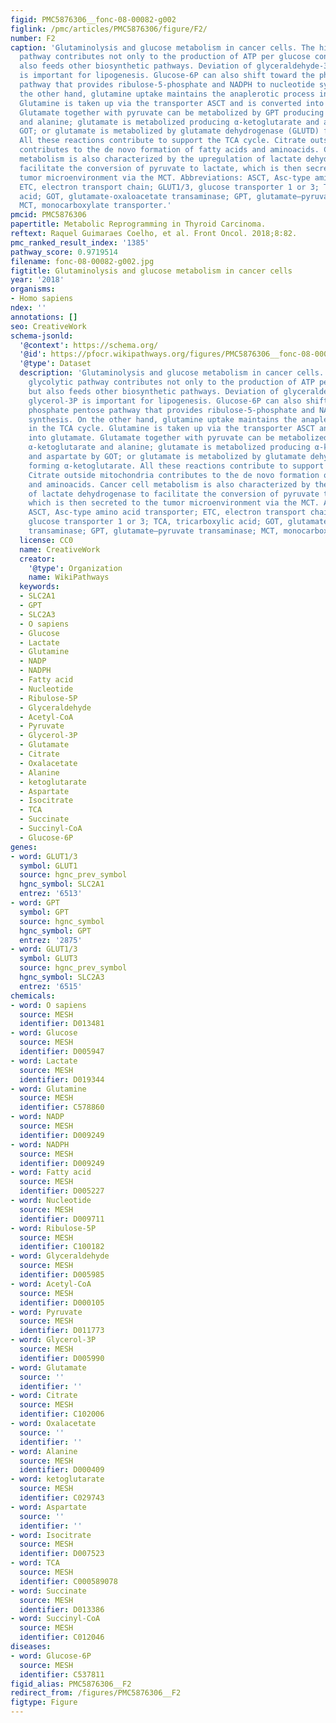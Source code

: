 ```yaml
---
figid: PMC5876306__fonc-08-00082-g002
figlink: /pmc/articles/PMC5876306/figure/F2/
number: F2
caption: 'Glutaminolysis and glucose metabolism in cancer cells. The higher glycolytic
  pathway contributes not only to the production of ATP per glucose consumed, but
  also feeds other biosynthetic pathways. Deviation of glyceraldehyde-3P to glycerol-3P
  is important for lipogenesis. Glucose-6P can also shift toward the phosphate pentose
  pathway that provides ribulose-5-phosphate and NADPH to nucleotide synthesis. On
  the other hand, glutamine uptake maintains the anaplerotic process in the TCA cycle.
  Glutamine is taken up via the transporter ASCT and is converted into glutamate.
  Glutamate together with pyruvate can be metabolized by GPT producing α-ketoglutarate
  and alanine; glutamate is metabolized producing α-ketoglutarate and aspartate by
  GOT; or glutamate is metabolized by glutamate dehydrogenase (GLUTD) forming α-ketoglutarate.
  All these reactions contribute to support the TCA cycle. Citrate outside mitochondria
  contributes to the de novo formation of fatty acids and aminoacids. Cancer cell
  metabolism is also characterized by the upregulation of lactate dehydrogenase to
  facilitate the conversion of pyruvate to lactate, which is then secreted to the
  tumor microenvironment via the MCT. Abbreviations: ASCT, Asc-type amino acid transporter;
  ETC, electron transport chain; GLUT1/3, glucose transporter 1 or 3; TCA, tricarboxylic
  acid; GOT, glutamate-oxaloacetate transaminase; GPT, glutamate–pyruvate transaminase;
  MCT, monocarboxylate transporter.'
pmcid: PMC5876306
papertitle: Metabolic Reprogramming in Thyroid Carcinoma.
reftext: Raquel Guimaraes Coelho, et al. Front Oncol. 2018;8:82.
pmc_ranked_result_index: '1385'
pathway_score: 0.9719514
filename: fonc-08-00082-g002.jpg
figtitle: Glutaminolysis and glucose metabolism in cancer cells
year: '2018'
organisms:
- Homo sapiens
ndex: ''
annotations: []
seo: CreativeWork
schema-jsonld:
  '@context': https://schema.org/
  '@id': https://pfocr.wikipathways.org/figures/PMC5876306__fonc-08-00082-g002.html
  '@type': Dataset
  description: 'Glutaminolysis and glucose metabolism in cancer cells. The higher
    glycolytic pathway contributes not only to the production of ATP per glucose consumed,
    but also feeds other biosynthetic pathways. Deviation of glyceraldehyde-3P to
    glycerol-3P is important for lipogenesis. Glucose-6P can also shift toward the
    phosphate pentose pathway that provides ribulose-5-phosphate and NADPH to nucleotide
    synthesis. On the other hand, glutamine uptake maintains the anaplerotic process
    in the TCA cycle. Glutamine is taken up via the transporter ASCT and is converted
    into glutamate. Glutamate together with pyruvate can be metabolized by GPT producing
    α-ketoglutarate and alanine; glutamate is metabolized producing α-ketoglutarate
    and aspartate by GOT; or glutamate is metabolized by glutamate dehydrogenase (GLUTD)
    forming α-ketoglutarate. All these reactions contribute to support the TCA cycle.
    Citrate outside mitochondria contributes to the de novo formation of fatty acids
    and aminoacids. Cancer cell metabolism is also characterized by the upregulation
    of lactate dehydrogenase to facilitate the conversion of pyruvate to lactate,
    which is then secreted to the tumor microenvironment via the MCT. Abbreviations:
    ASCT, Asc-type amino acid transporter; ETC, electron transport chain; GLUT1/3,
    glucose transporter 1 or 3; TCA, tricarboxylic acid; GOT, glutamate-oxaloacetate
    transaminase; GPT, glutamate–pyruvate transaminase; MCT, monocarboxylate transporter.'
  license: CC0
  name: CreativeWork
  creator:
    '@type': Organization
    name: WikiPathways
  keywords:
  - SLC2A1
  - GPT
  - SLC2A3
  - O sapiens
  - Glucose
  - Lactate
  - Glutamine
  - NADP
  - NADPH
  - Fatty acid
  - Nucleotide
  - Ribulose-5P
  - Glyceraldehyde
  - Acetyl-CoA
  - Pyruvate
  - Glycerol-3P
  - Glutamate
  - Citrate
  - Oxalacetate
  - Alanine
  - ketoglutarate
  - Aspartate
  - Isocitrate
  - TCA
  - Succinate
  - Succinyl-CoA
  - Glucose-6P
genes:
- word: GLUT1/3
  symbol: GLUT1
  source: hgnc_prev_symbol
  hgnc_symbol: SLC2A1
  entrez: '6513'
- word: GPT
  symbol: GPT
  source: hgnc_symbol
  hgnc_symbol: GPT
  entrez: '2875'
- word: GLUT1/3
  symbol: GLUT3
  source: hgnc_prev_symbol
  hgnc_symbol: SLC2A3
  entrez: '6515'
chemicals:
- word: O sapiens
  source: MESH
  identifier: D013481
- word: Glucose
  source: MESH
  identifier: D005947
- word: Lactate
  source: MESH
  identifier: D019344
- word: Glutamine
  source: MESH
  identifier: C578860
- word: NADP
  source: MESH
  identifier: D009249
- word: NADPH
  source: MESH
  identifier: D009249
- word: Fatty acid
  source: MESH
  identifier: D005227
- word: Nucleotide
  source: MESH
  identifier: D009711
- word: Ribulose-5P
  source: MESH
  identifier: C100182
- word: Glyceraldehyde
  source: MESH
  identifier: D005985
- word: Acetyl-CoA
  source: MESH
  identifier: D000105
- word: Pyruvate
  source: MESH
  identifier: D011773
- word: Glycerol-3P
  source: MESH
  identifier: D005990
- word: Glutamate
  source: ''
  identifier: ''
- word: Citrate
  source: MESH
  identifier: C102006
- word: Oxalacetate
  source: ''
  identifier: ''
- word: Alanine
  source: MESH
  identifier: D000409
- word: ketoglutarate
  source: MESH
  identifier: C029743
- word: Aspartate
  source: ''
  identifier: ''
- word: Isocitrate
  source: MESH
  identifier: D007523
- word: TCA
  source: MESH
  identifier: C000589078
- word: Succinate
  source: MESH
  identifier: D013386
- word: Succinyl-CoA
  source: MESH
  identifier: C012046
diseases:
- word: Glucose-6P
  source: MESH
  identifier: C537811
figid_alias: PMC5876306__F2
redirect_from: /figures/PMC5876306__F2
figtype: Figure
---
```

